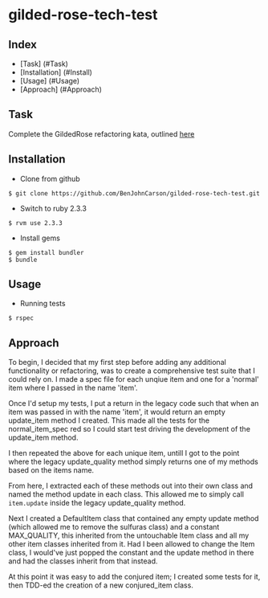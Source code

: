 # gilded-rose-tech-test

## Index
* [Task] (#Task)
* [Installation] (#Install)
* [Usage] (#Usage)
* [Approach] (#Approach)

## <a name="Task">Task</a>
Complete the GildedRose refactoring kata, outlined [here](https://github.com/emilybache/GildedRose-Refactoring-Kata)

## <a name="Install">Installation</a>
* Clone from github
```
$ git clone https://github.com/BenJohnCarson/gilded-rose-tech-test.git
```

* Switch to ruby 2.3.3
```
$ rvm use 2.3.3
```

* Install gems
```
$ gem install bundler
$ bundle
```

## <a name="Usage">Usage</a>
* Running tests
```
$ rspec
```

## <a name="Approach">Approach</a>

To begin, I decided that my first step before adding any additional functionality or refactoring, was to create a comprehensive test suite that I could rely on. I made a spec file for each unqiue item and one for a 'normal' item where I passed in the name 'item'.

Once I'd setup my tests, I put a return in the legacy code such that when an item was passed in with the name 'item', it would return an empty update\_item method I created. This made all the tests for the normal\_item\_spec red so I could start test driving the development of the update_item method.

I then repeated the above for each unique item, untill I got to the point where the legacy update\_quality method simply returns one of my methods based on the items name.

From here, I extracted each of these methods out into their own class and named the method update in each class. This allowed me to simply call ```item.update``` inside the legacy update\_quality method.

Next I created a DefaultItem class that contained any empty update method (which allowed me to remove the sulfuras class) and a constant MAX_QUALITY, this inherited from the untouchable Item class and all my other item classes inherited from it. Had I been allowed to change the Item class, I would've just popped the constant and the update method in there and had the classes inherit from that instead.

At this point it was easy to add the conjured item; I created some tests for it, then TDD-ed the creation of a new conjured_item class.
